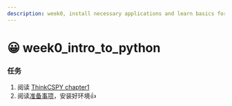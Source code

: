 ```yaml
---
description: week0, install necessary applications and learn basics for programming.
---
```


# 😀 week0\_intro\_to\_python

### 任务

1. 阅读 [ThinkCSPY chapter1](https://runestone.academy/ns/books/published/thinkcspy/GeneralIntro/toctree.html)
2. 阅读[准备事项](zhun-bei-shi-xiang.md)，安装好环境:thumbsup:
